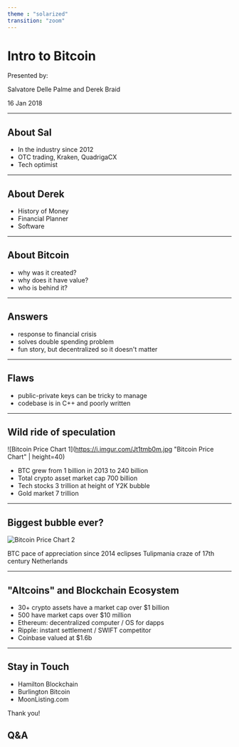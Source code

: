 ```yaml
---
theme : "solarized"
transition: "zoom"
---
```


# Intro to Bitcoin

Presented by: 

Salvatore Delle Palme and Derek Braid

16 Jan 2018


---

## About Sal

* In the industry since 2012
* OTC trading, Kraken, QuadrigaCX
* Tech optimist 

---

## About Derek

* History of Money
* Financial Planner
* Software

---

## About Bitcoin

* why was it created?
* why does it have value?
* who is behind it?


---


## Answers

* response to financial crisis
* solves double spending problem
* fun story, but decentralized so it doesn't matter

---


## Flaws

* public-private keys can be tricky to manage
* codebase is in C++ and poorly written


---


## Wild ride of speculation

![Bitcoin Price Chart 1](https://i.imgur.com/Jt1tmb0m.jpg "Bitcoin Price Chart" | height=40)



* BTC grew from 1 billion in 2013 to 240 billion
* Total crypto asset market cap 700 billion
* Tech stocks 3 trillion at height of Y2K bubble
* Gold market 7 trillion

---



## Biggest bubble ever?


![Bitcoin Price Chart 2](https://i.imgur.com/fa1NK6tm.jpg "Logo Title Text 1")

BTC pace of appreciation since 2014 eclipses Tulipmania craze of 17th century Netherlands




---

## "Altcoins" and Blockchain Ecosystem

* 30+ crypto assets have a market cap over $1 billion
* 500 have market caps over $10 million
* Ethereum: decentralized computer / OS for dapps
* Ripple: instant settlement / SWIFT competitor
* Coinbase valued at $1.6b

---

##  Stay in Touch

* Hamilton Blockchain 
* Burlington Bitcoin
* MoonListing.com

Thank you!

## Q&A
